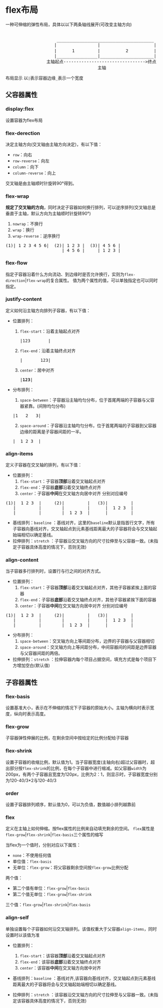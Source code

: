 # flex布局
一种可伸缩的弹性布局，具体以以下两条轴线展开(可改变主轴方向)
<pre>

                    ______________________________________   | 侧轴起点
                   |                |                     |  |
                   |      1         |          2          |  | 侧轴(交叉轴)
                   |________________|_____________________|  |
                主轴起点-------------------------------->终点 ∨ 侧轴终点
                                    主轴
</pre>
布局显示 以` | `表示容器边缘` _ `表示一个宽度

## 父容器属性

### display:flex
设置容器为flex布局

### flex-derection
决定主轴方向(交叉轴由主轴方向决定)，有以下值：
+ `row`：向右
+ `row-reverse`：向左
+ `column`：向下
+ `column-reverse`：向上

交叉轴是由主轴顺时针旋转90°得到。

### flex-wrap
**规定了交叉轴的方向**，同时决定子容器如何换行排列，可以逆序排列(交叉轴总是垂直于主轴，默认方向为主轴顺时针旋转90°)
1. `nowrap`：不换行
2. `wrap`：换行
3. `wrap-reverse`：逆序换行
<pre>
(1)| 1 2 3 4 5 6|  (2)| 1 2 3 |  (3)| 4 5 6 |
                      | 4 5 6 |     | 1 2 3 |
</pre>

### flex-flow
指定子容器沿着什么方向流动、到边缘时是否允许换行，实则为` flex-direction `|` flex-wrap `的复合属性。
值为两个属性的值，可以单独指定也可以同时指定。

### justify-content
定义如何沿主轴方向排列子容器，有以下值：
+ 位置排列：
  1. `flex-start`：沿着主轴起点对齐  <pre>|123_______|</pre>
  2. `flex-end`：沿着主轴终点对齐    <pre>|_______123|</pre>
  3. `center`：居中对齐             <pre>|____123____|</pre>

+ 分布排列：
  1.  `space-between`：子容器沿主轴均匀分布，位于首尾两端的子容器与父容器紧靠。(间隙均匀分布)
   <pre>|1___2___3|</pre>
  2.  `space-around`：子容器沿主轴均匀分布，位于首尾两端的子容器到父容器边缘的距离是子容器间距的一半。
   <pre>|__1_2_3__|</pre>


### align-items
定义子容器在交叉轴的排列，有以下值：
+ 位置排列：
  1. `flex-start`：子容器**顶部**沿着交叉轴起点对齐
  2. `flex-end`：子容器**底部**沿着交叉轴终点对齐
  3. `center`：子容器**中间**在交叉轴方向居中对齐
   分别对应编号
<pre>
(1)|  1 2 3  |     (2)|         |   (3)|         |
   |         |        |         |      |  1 2 3  |
   |         |        |  1 2 3  |      |         |
</pre>
+ 基线排列：`baseline` ：基线对齐，这里的` baseline `默认是指首行文字，所有子容器向基线对齐，交叉轴起点到元素基线距离最大的子容器将会与交叉轴起始端相切以确定基线。
+ 拉伸排列：`stretch` ：子容器沿交叉轴方向的尺寸拉伸至与父容器一致。(未指定子容器具体高度的情况下，否则无效)

### align-content
当子容器多行排列时，设置行与行之间的对齐方式。
+ 位置排列：
  1. `flex-start`：子容器**顶部**沿着交叉轴起点对齐，其他子容器紧挨上面的容器
  2. `flex-end`：子容器**底部**沿着交叉轴终点对齐，其他子容器紧挨下面的容器
  3. `center`：子容器**中间**在交叉轴方向居中对齐
   分别对应编号
<pre>
(1)|  1 2 3  |     (2)|         |   (3)|         |
   |         |        |         |      |  1 2 3  |
   |         |        |  1 2 3  |      |         |
</pre>
+ 分布排列：
  1. `space-between`：交叉轴方向上等间距分布，边界的子容器与父容器相切
  2. `space-around`：交叉轴方向上等间距分布，中间容器间的间距是边界容器与父容器间距的两倍。
+ 拉伸排列：`stretch` ：拉伸容器内每个项目占据空间，填充方式是每个项目下方增加空白(默认值)


## 子容器属性

### flex-basis
设置基准大小，表示在不伸缩的情况下子容器的原始大小。主轴为横向时表示宽度，纵向时表示高度。

### flex-grow
子容器弹性伸展的比例，在剩余空间中按给定的比例分配给子容器

### flex-shrink
设置子容器的收缩比例，默认值为1。当子容器宽度(主轴向右)超过父容器时，超出部分按`flex-shrink`的比例，在每个子容器中进行缩减。如父容器`width`为200px，有两个子容器且宽度为120px，比例为2：1，则显示时，子容器宽度分别为120-40/3*2与120-40/3

### order
设置子容器排列顺序，默认值为0，可以为负值，数值越小排列越靠前

### flex
定义在主轴上如何伸缩。按flex属性的比例来自动填充剩余的空间。
`flex`属性是` flex-grow `|` flex-shrink `|` flex-basis `三个属性的缩写

当flex为一个值时，分别对应以下属性：
+ `none`：不使用任何值
+ 单位值：` flex-basis `
+ 无单位：` flex-grow `：将父容器剩余空间按` flex-grow `比例分配

两个值：
+ 第二个值有单位：` flex-grow `|` flex-basis `
+ 第二个值无单位：` flex-grow `|` flex-shrink `

三个值：` flex-grow `|` flex-shrink `|` flex-basis `

### align-self
单独设置每个子容器如何沿交叉轴排列。该值权重大于父容器`align-items`，同时设置时以该值为准
+ 位置排列：
  1. `flex-start`：该容器**顶部**沿着交叉轴起点对齐
  2. `flex-end`：该容器**底部**沿着交叉轴终点对齐
  3. `center`：该容器**中间**在交叉轴方向居中对齐

+ 基线排列：`baseline` ：基线对齐,该容器向基线对齐，交叉轴起点到元素基线距离最大的子容器将会与交叉轴起始端相切以确定基线。

+ 拉伸排列：`stretch` ：该容器沿交叉轴方向的尺寸拉伸至与父容器一致。(未指定该容器具体高度的情况下，否则无效)